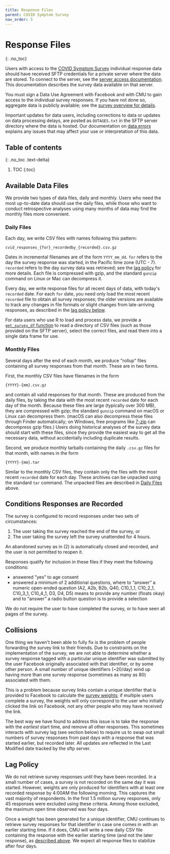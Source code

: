 ```yaml
---
title: Response Files
parent: COVID Symptom Survey
nav_order: 3
---
```


# Response Files
{: .no_toc}

Users with access to the [COVID Symptom Survey](./index.md) individual response
data should have received SFTP credentials for a private server where the data
are stored. To connect to the server, see the [server access documentation](server-access.md).
This documentation describes the survey data available on that server.

You must sign a Data Use Agreement with Facebook and with CMU to gain
access to the individual survey responses. If you have not done so, aggregate
data is publicly available; see the [survey overview for details](index.md).

Important updates for data users, including corrections to data or updates on
data processing delays, are posted as `OUTAGES.txt` in the SFTP server directory
where the data is hosted. Our documentation on [data errors](problems.md)
explains any issues that may affect your use or interpretation of this data.

## Table of contents
{: .no_toc .text-delta}

1. TOC
{:toc}

## Available Data Files

We provide two types of data files, daily and monthly. Users who need the most
up-to-date data should use the daily files, while those who want to conduct
retrospective analyses using many months of data may find the monthly files more
convenient.

### Daily Files

Each day, we write CSV files with names following this pattern:

	cvid_responses_{for}_recordedby_{recorded}.csv.gz

Dates in incremental filenames are of the form `YYYY_mm_dd`. `for` refers to the
day the survey response was started, in the Pacific time zone (UTC -
7). `recorded` refers to the day survey data was retrieved; see the [lag
policy](#lag-policy) for more details. Each file is compressed with gzip, and
the standard `gunzip` command on Linux or Mac can decompress it.

Every day, we write response files for all recent days of data, with today's
`recorded` date. For each `for` date, you need only load the most recent
`recorded` file to obtain all survey responses; the older versions are available
to track any changes in file formats or slight changes from late-arriving
responses, as described in the [lag policy below](#lag-policy).

For data users who use R to load and process data, we provide a [`get_survey_df`
function](survey-utils.R) to read a directory of CSV files (such as those
provided on the SFTP server), select the correct files, and read them into a
single data frame for use.

### Monthly Files

Several days after the end of each month, we produce "rollup" files containing
all survey responses from that month. These are in two forms.

First, the monthly CSV files have filenames in the form

    {YYYY}-{mm}.csv.gz

and contain all valid responses for that month. These are produced from the
daily files, by taking the data with the most recent `recorded` date for each
day of the month. Because these files are large (typically over 300 MB), they
are compressed with gzip; the standard `gunzip` command on macOS or Linux can
decompress them. (macOS can also decompress these files through Finder
automatically; on Windows, free programs like [7-zip](https://www.7-zip.org/)
can decompress gzip files.) Users doing historical analyses of the survey data
should start with these files, since they provide the easiest way to get all the
necessary data, without accidentally including duplicate results.

Second, we produce monthly tarballs containing the daily `.csv.gz` files for
that month, with names in the form

	{YYYY}-{mm}.tar

Similar to the monthly CSV files, they contain only the files with the most
recent `recorded` date for each day. These archives can be unpacked using the
standard `tar` command. The unpacked files are described in [Daily
Files](#daily-files) above.

## Conditions Responses are Recorded

The survey is configured to record responses under two sets of circumstances:

1. The user taking the survey reached the end of the survey, or
2. The user taking the survey left the survey unattended for 4 hours.

An abandoned survey as in (2) is automatically closed and recorded, and the user
is not permitted to reopen it.

Responses qualify for inclusion in these files if they meet the following conditions:

* answered "yes" to age consent
* answered a minimum of 2 additional questions, where to “answer” a numeric
  open-ended question (A2, A2b, B2b, Q40, C10_1_1, C10_2_1, C10_3_1, C10_4_1,
  D3, D4, D5) means to provide any number (floats okay) and to “answer” a radio
  button question is to provide a selection

We do not require the user to have completed the survey, or to have seen all
pages of the survey.

## Collisions

One thing we haven't been able to fully fix is the problem of people forwarding
the survey link to their friends. Due to constraints on the implementation of
the survey, we are not able to determine whether a survey response tagged with a
particular unique identifier was submitted by the user Facebook originally
associated with that identifier, or by some other person. A small number of
unique identifiers (~20/day) wind up having more than one survey response
(sometimes as many as 80) associated with them.

This is a problem because survey links contain a unique identifier that is
provided to Facebook to calculate the [survey weights](weights.md); if multiple
users complete a survey, the weights will only correspond to the user who
initially clicked the link on Facebook, not any other people who may have
received the link.

The best way we have found to address this issue is to take the response with
the *earliest* start time, and remove all other responses. This sometimes
interacts with survey lag (see section below) to require us to swap out small
numbers of survey responses from past days with a response that was started
earlier, but recorded later. All updates are reflected in the Last Modified date
tracked by the sftp server.

## Lag Policy

We do not retrieve survey responses until they have been recorded. In a small
number of cases, a survey is not recorded on the same day it was started.
However, weights are only produced for identifiers with at least one recorded
response by 4:00AM the following morning. This captures the vast majority of
respondents. In the first 1.5 million survey responses, only 45 responses were
excluded using these criteria. Among those excluded, the maximum open time
observed was four days.

Once a weight has been generated for a unique identifier, CMU continues to
retrieve survey responses for that identifier in case one comes in with an
earlier starting time. If it does, CMU will write a new daily CSV file
containing the response with the earlier starting time (and not the later
response), as [described above](#daily-files). We expect all response files to
stabilize after four days.
